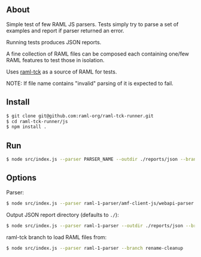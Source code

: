 ## About

Simple test of few RAML JS parsers. Tests simply try to parse a set of examples and report if parser returned an error.

Running tests produces JSON reports.

A fine collection of RAML files can be composed each containing one/few RAML features to test those in isolation.

Uses [raml-tck](https://github.com/raml-org/raml-tck/tree/master/tests/raml-1.0) as a source of RAML for tests.

NOTE: If file name contains "invalid" parsing of it is expected to fail.

## Install

```sh
$ git clone git@github.com:raml-org/raml-tck-runner.git
$ cd raml-tck-runner/js
$ npm install .
```

## Run

```sh
$ node src/index.js --parser PARSER_NAME --outdir ./reports/json --branch rename-cleanup
```

## Options

Parser:
```sh
$ node src/index.js --parser raml-1-parser/amf-client-js/webapi-parser
```

Output JSON report directory (defaults to `./`):
```sh
$ node src/index.js --parser raml-1-parser --outdir ./reports/json --branch rename-cleanup
```

raml-tck branch to load RAML files from:
```sh
$ node src/index.js --parser raml-1-parser --branch rename-cleanup
```
